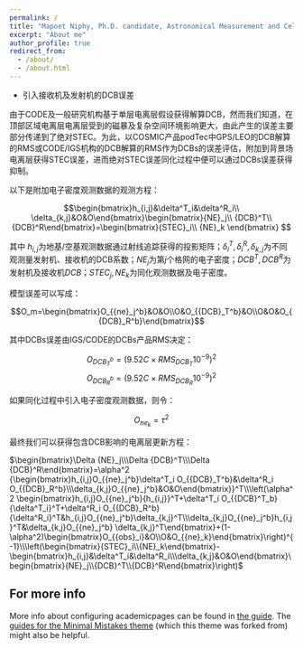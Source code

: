 ```yaml
---
permalink: /
title: "Mapoet Niphy, Ph.D. candidate, Astronomical Measurement and Celestial Mechanics"
excerpt: "About me"
author_profile: true
redirect_from: 
  - /about/
  - /about.html
---
```


- 引入接收机及发射机的DCB误差

由于CODE及一般研究机构基于单层电离层假设获得解算DCB，然而我们知道，在顶部区域电离层电离层受到的磁暴及复杂空间环境影响更大，由此产生的误差主要部分传递到了绝对STEC。为此，以COSMIC产品podTec中GPS/LEO的DCB解算的RMS或CODE/IGS机构的DCB解算的RMS作为DCBs的误差评估，附加到背景场电离层获得STEC误差，进而绝对STEC误差同化过程中便可以通过DCBs误差获得抑制。  
    
以下是附加电子密度观测数据的观测方程：
    
$$\begin{bmatrix}h_{i,j}&\delta^T_i&\delta^R_i\\ \delta_{k,j}&O&O\end{bmatrix}\begin{bmatrix}{NE}_j\\ {DCB}^T\\ {DCB}^R\end{bmatrix}=\begin{bmatrix}{STEC}_i\\ {NE}_k \end{bmatrix} $$

其中 $h_{i,j}$为地基/空基观测数据通过射线追踪获得的投影矩阵；$\delta^T_i,\delta^R_i,\delta_{k,j}$为不同观测量发射机、接收机的DCB系数；$NE_j$为第$j$个格网的电子密度；$DCB^T,DCB^R$为发射机及接收机$DCB$；$STEC_j,NE_k$为同化观测数据及电子密度。

模型误差可以写成：

$$O_m=\begin{bmatrix}O_{{ne}_j^b}&O&O\\O&O_{{DCB}_T^b}&O\\O&O&O_{{DCB}_R^b}\end{bmatrix}$$
        
 其中DCBs误差由IGS/CODE的DCBs产品RMS决定：

$$O_{{DCB}_T^b}=(9.52C \times RMS_{{DCB}_T}10^{-9})^2$$
$$O_{{DCB}_R^b}=(9.52C \times RMS_{{DCB}_R}10^{-9})^2$$
        
如果同化过程中引入电子密度观测数据，则令：

$$O_{{ne}_k}=\tau^2$$

最终我们可以获得包含DCB影响的电离层更新方程：

$\begin{bmatrix}\Delta {NE}_j\\\Delta {DCB}^T\\\Delta {DCB}^R\end{bmatrix}=\alpha^2 {\begin{bmatrix}h_{i,j}O_{{ne}_j^b}\delta^T_i O_{{DCB}_T^b}&\delta^R_i O_{{DCB}_R^b}\\\delta_{k,j}O_{{ne}_j^b}&O&O\end{bmatrix}}^T\\\left(\alpha^2 \begin{bmatrix}h_{i,j}O_{{ne}_j^b}{h_{i,j}}^T+\delta^T_i O_{{DCB}^T_b}{\delta^T_i}^T+\delta^R_i O_{{DCB}_R^b}{\delta^R_i}^T&h_{i,j}O_{{ne}_j^b}\delta_{k,j}^T\\\delta_{k,j}O_{{ne}_j^b}h_{i,j}^T&\delta_{k,j}O_{{ne}_j^b} \delta_{k,j}^T\end{bmatrix}+(1-\alpha^2)\begin{bmatrix}O_{{obs}_i}&O\\O&O_{{ne}_k}\end{bmatrix}\right)^{-1}\\\left(\begin{bmatrix}{STEC}_i\\{NE}_k\end{bmatrix}-\begin{bmatrix}h_{i,j}&\delta^T_i&\delta^R_i\\\delta_{k,j}&O&O\end{bmatrix}\begin{bmatrix}{NE}_j\\{DCB}^T\\{DCB}^R\end{bmatrix}\right)$


For more info
------
More info about configuring academicpages can be found in [the guide](https://academicpages.github.io/markdown/). The [guides for the Minimal Mistakes theme](https://mmistakes.github.io/minimal-mistakes/docs/configuration/) (which this theme was forked from) might also be helpful.
